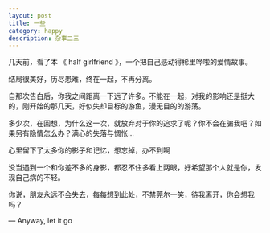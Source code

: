 ```yaml
---
layout: post
title: 一些
category: happy
description: 杂事二三
---
```


几天前，看了本 《 half girlfriend 》，一个把自己感动得稀里哗啦的爱情故事。

结局很美好，历尽患难，终在一起，不再分离。

自那次告白后，你我之间距离一下远了许多。不能在一起，对我的影响还是挺大的，刚开始的那几天，好似失却目标的游鱼，漫无目的的游荡。

多少次，在回想，为什么这一次，就放弃对于你的追求了呢？你不会在骗我吧？如果另有隐情怎么办？满心的失落与惆怅…

心里留下了太多你的影子和记忆，想忘掉，办不到啊

没当遇到一个和你差不多的身影，都忍不住多看上两眼，好希望那个人就是你，发现自己病的不轻。

你说，朋友永远不会失去，每每想到此处，不禁莞尔一笑，待我离开，你会想我吗？

—
Anyway, let it go

